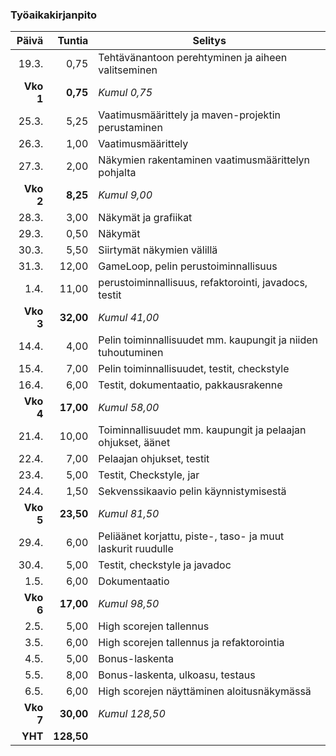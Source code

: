 ### Työaikakirjanpito

|Päivä    |Tuntia    |Selitys                                                     |
|--------:|---------:|------------------------------------------------------------|
|19.3.    |0,75      |Tehtävänantoon perehtyminen ja aiheen valitseminen          |
|**Vko 1**|**0,75**  |*Kumul 0,75*                                                |
|25.3.    |5,25      |Vaatimusmäärittely ja maven-projektin perustaminen          |
|26.3.    |1,00      |Vaatimusmäärittely                                          |
|27.3.    |2,00      |Näkymien rakentaminen vaatimusmäärittelyn pohjalta          |
|**Vko 2**|**8,25**  |*Kumul 9,00*                                                |
|28.3.    |3,00      |Näkymät ja grafiikat                                        |
|29.3.    |0,50      |Näkymät                                                     |
|30.3.    |5,50      |Siirtymät näkymien välillä                                  |
|31.3.    |12,00     |GameLoop, pelin perustoiminnallisuus                        |
|1.4.     |11,00     |perustoiminnallisuus, refaktorointi, javadocs, testit       |
|**Vko 3**|**32,00** |*Kumul 41,00*                                               |
|14.4.    |4,00      |Pelin toiminnallisuudet mm. kaupungit ja niiden tuhoutuminen|
|15.4.    |7,00      |Pelin toiminnallisuudet, testit, checkstyle                 |
|16.4.    |6,00      |Testit, dokumentaatio, pakkausrakenne                       |
|**Vko 4**|**17,00** |*Kumul 58,00*                                               |
|21.4.    |10,00     |Toiminnallisuudet mm. kaupungit ja pelaajan ohjukset, äänet |
|22.4.    |7,00      |Pelaajan ohjukset, testit                                   |
|23.4.    |5,00      |Testit, Checkstyle, jar                                     |
|24.4.    |1,50      |Sekvenssikaavio pelin käynnistymisestä                      |
|**Vko 5**|**23,50** |*Kumul 81,50*                                               |
|29.4.    |6,00      |Peliäänet korjattu, piste-, taso- ja muut laskurit ruudulle |
|30.4.    |5,00      |Testit, checkstyle ja javadoc                               |
|1.5.     |6,00      |Dokumentaatio                                               |
|**Vko 6**|**17,00** |*Kumul 98,50*                                               |
|2.5.     |5,00      |High scorejen tallennus                                     |
|3.5.     |6,00      |High scorejen tallennus ja refaktorointia                   |
|4.5.     |5,00      |Bonus-laskenta                                              |
|5.5.     |8,00      |Bonus-laskenta, ulkoasu, testaus                            |
|6.5.     |6,00      |High scorejen näyttäminen aloitusnäkymässä                  |
|**Vko 7**|**30,00** |*Kumul 128,50*                                              |
|**YHT**  |**128,50**|                                                            |
